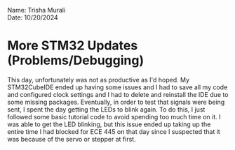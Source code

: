 Name: Trisha Murali <br/>
Date: 10/20/2024

# More STM32 Updates (Problems/Debugging)
This day, unfortunately was not as productive as I'd hoped. My STM32CubeIDE ended up having some issues and I had to save all my code and configured clock settings and I had to delete and reinstall the IDE due to some missing packages. Eventually, in order to test that signals were being sent, I spent the day getting the LEDs to blink again. To do this, I just followed some basic tutorial code to avoid spending too much time on it. I was able to get the LED blinking, but this issue ended up taking up the entire time I had blocked for ECE 445 on that day since I suspected that it was because of the servo or stepper at first. 

